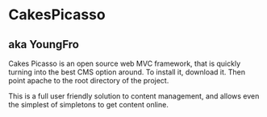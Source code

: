 # CakesPicasso
## aka YoungFro

Cakes Picasso is an open source web MVC framework, that is quickly turning into the best CMS option around.
To install it, download it. Then point apache to the root directory of the project.

This is a full user friendly solution to content management, and allows even the simplest of simpletons to get content online.